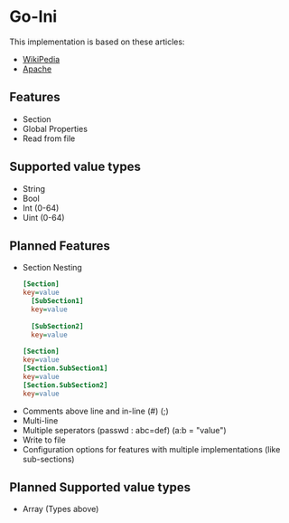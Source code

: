 # Go-Ini

This implementation is based on these articles:
- [WikiPedia](https://en.wikipedia.org/wiki/INI_file) 
- [Apache](http://commons.apache.org/proper/commons-configuration/apidocs/org/apache/commons/configuration2/INIConfiguration.html)

## Features

- Section
- Global Properties
- Read from file

## Supported value types

- String
- Bool
- Int (0-64)
- Uint (0-64)

## Planned Features

- Section Nesting
  ```ini
  [Section]
  key=value
    [SubSection1]
    key=value
    
    [SubSection2]
    key=value
    
  [Section]
  key=value
  [Section.SubSection1]
  key=value
  [Section.SubSection2]
  key=value
  ```
- Comments above line and in-line (#) (;)
- Multi-line
- Multiple seperators (passwd : abc=def) (a:b = "value")
- Write to file
- Configuration options for features with multiple implementations (like sub-sections)

## Planned Supported value types

- Array (Types above)

